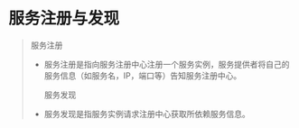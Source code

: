 # 服务注册与发现

> 服务注册
>
> * 服务注册是指向服务注册中心注册一个服务实例，服务提供者将自己的服务信息（如服务名，IP，端口等）告知服务注册中心。
>
>   服务发现
>
> * 服务发现是指服务实例请求注册中心获取所依赖服务信息。

